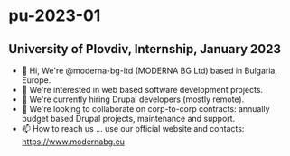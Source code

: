 # pu-2023-01
## University of Plovdiv, Internship, January 2023

- 👋 Hi, We're @moderna-bg-ltd (MODERNA BG Ltd) based in Bulgaria, Europe.
- 👀 We're interested in web based software development projects.
- 🌱 We're currently hiring Drupal developers (mostly remote).
- 💞️ We're looking to collaborate on corp-to-corp contracts: annually budget based Drupal projects, maintenance and support.
- 📫 How to reach us ... use our official website and contacts: https://www.modernabg.eu

<!---
moderna-bg-ltd/pu-2023-01 is a ✨ special ✨ repository because its `README.md` (this file) appears on your GitHub profile.
You can click the Preview link to take a look at your changes.
--->
